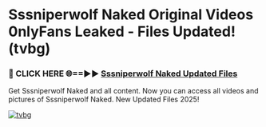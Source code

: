 # Sssniperwolf Naked Original Videos 0nlyFans Leaked - Files Updated! (tvbg)

<h3>🔴 CLICK HERE 🌐==►► <a href="https://tinyurl.com/up5wt9bj" rel="nofollow">Sssniperwolf Naked Updated Files</a></h3>

Get Sssniperwolf Naked and all content. Now you can access all videos and pictures of Sssniperwolf Naked. New Updated Files 2025!

[![tvbg](https://i.imgur.com/ABiUzMV.gif)](https://tinyurl.com/up5wt9bj)
